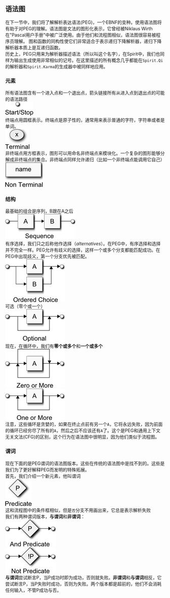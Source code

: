 ## 语法图
在下一节中，我们将了解解析表达语法(PEG)，一个EBNF的变种。使用语法图将有助于对PEG的理解。语法图是文法的图形化表示，它曾经被Niklaus Wirth在"Pascal用户手册"中被广泛使用。由于他们和流程图相似，语法图很容易被程序员理解。
图和函数的同构性使它们非常适合于表示递归下降解析器，递归下降解析器本质上是互递归函数。  
历史上，PEG只用来为解析器描述语法（所以叫这个名字），在Spirit中，我们也同样为输出生成使用非常相似的记号。在这里描述的所有概念几乎都能在`Spirit.Qi`的解析器和`Spirit.Karma`的生成器中被同样地应用。  
### 元素
所有语法图含有一个进入点和一个退出点，箭头链接所有从进入点到退出点的可能的语法路径  
![进入点/退出点](images/start_stop.png)  
终端点用圆框表示。终端点是原子性的，通常用来表示普通的字符，字符串或者是单词。  
![终端点](images/terminal.png)  
非终端点用方框表示，图形可以用命名非终端点来模块化。一个复杂的图形能够分解成非终端点的集合。非终端点同样允许递归（比如一个非终端点能调用它自己）  
![非终端点](images/non-terminal.png)  
### 结构
最基础的组合是序列，B跟在A之后  
![序列](images/sequence.png)  
有序选择，我们只之后称他作选择（*alternatives*）。在PEG中，有序选择和选择并不完全一样。PEG允许有歧义的选择，这样一个或多个分支都能匹配成功。在PEG中出现歧义，第一个分支优先被匹配。  
![选择](images/alternative.png)  
可选（零个或一个）  
![可选](images/optional.png)  
现在，在循环中，我们有**零个或多个**和**一个或多个**  
![零个或多个](images/kleene.png)  
![一个或多个](images/plus.png)  
注意，这些循环是贪婪的，如果在终止点前有另一个`A`，它将永远失败，因为前面的循环已经穷尽了所有的`A`，然后之后不应该还有`A`了。这个是PEG和通用上下文无关文法(CFG)的区别，这个行为在语法图中很明显，因为他们类似于流程图。  
### 谓词
现在下面的是PEG谓词的语法图版本。这些在传统的语法图中是找不到的。这些是我们为了更好解释PEG而发明的特殊拓展。  
首先，我们介绍一个新元素，他叫谓词  
![谓词](images/predicate.png)  
这和流程图中的条件框相似，但是`否`分支不用画出来，它总是表示解析失败  
我们有两种谓词版本，**与谓词**和**非谓词**：  
![与谓词](images/and_predicate.png)  
![非谓词](images/not_predicate.png)  
**与谓词**尝试断言P，当P成功时即为成功，否则就失败。**非谓词**和**与谓词**相反，它尝试断言P，当P失败时成功，否则为失败。两个版本都是超前的，他们不会消耗任何输入，不管P成功与否。  